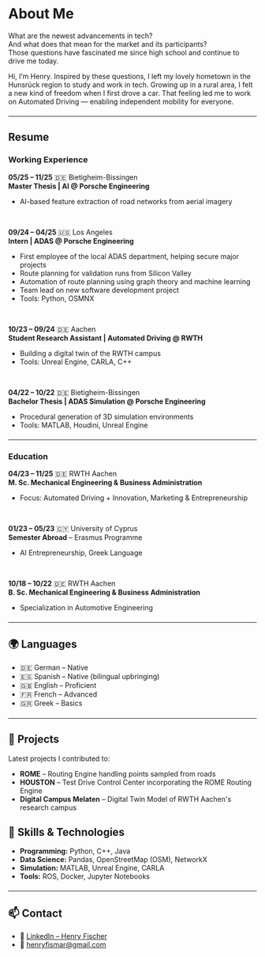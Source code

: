 # About Me

What are the newest advancements in tech?  
And what does that mean for the market and its participants?  
Those questions have fascinated me since high school and continue to drive me today.

Hi, I’m Henry. Inspired by these questions, I left my lovely hometown in the Hunsrück region to study and work in tech. Growing up in a rural area, I felt a new kind of freedom when I first drove a car. That feeling led me to work on Automated Driving — enabling independent mobility for everyone.

<hr style="margin: 1.5em 0;">

## Resume

### Working Experience

**05/25 – 11/25** 🇩🇪 Bietigheim-Bissingen  
**Master Thesis | AI @ Porsche Engineering**  
- AI-based feature extraction of road networks from aerial imagery  

<br>

**09/24 – 04/25** 🇺🇸 Los Angeles  
**Intern | ADAS @ Porsche Engineering**  
- First employee of the local ADAS department, helping secure major projects  
- Route planning for validation runs from Silicon Valley  
- Automation of route planning using graph theory and machine learning  
- Team lead on new software development project  
- Tools: Python, OSMNX  

<br>

**10/23 – 09/24** 🇩🇪 Aachen  
**Student Research Assistant | Automated Driving @ RWTH**  
- Building a digital twin of the RWTH campus  
- Tools: Unreal Engine, CARLA, C++  

<br>

**04/22 – 10/22** 🇩🇪 Bietigheim-Bissingen  
**Bachelor Thesis | ADAS Simulation @ Porsche Engineering**  
- Procedural generation of 3D simulation environments  
- Tools: MATLAB, Houdini, Unreal Engine  

<hr style="margin: 1.5em 0;">

### Education

**04/23 – 11/25** 🇩🇪 RWTH Aachen  
**M. Sc. Mechanical Engineering & Business Administration**  
- Focus: Automated Driving + Innovation, Marketing & Entrepreneurship  

<br>

**01/23 – 05/23** 🇨🇾 University of Cyprus  
**Semester Abroad** – Erasmus Programme  
- AI Entrepreneurship, Greek Language  

<br>

**10/18 – 10/22** 🇩🇪 RWTH Aachen  
**B. Sc. Mechanical Engineering & Business Administration**  
- Specialization in Automotive Engineering  

<hr style="margin: 1.5em 0;">

## 🌍 Languages

- 🇩🇪 German – Native  
- 🇪🇸 Spanish – Native (bilingual upbringing)  
- 🇬🇧 English – Proficient  
- 🇫🇷 French – Advanced  
- 🇬🇷 Greek – Basics  

<hr style="margin: 1.5em 0;">

## 🚀 Projects

Latest projects I contributed to:

- **ROME** – Routing Engine handling points sampled from roads  
- **HOUSTON** – Test Drive Control Center incorporating the ROME Routing Engine  
- **Digital Campus Melaten** – Digital Twin Model of RWTH Aachen's research campus  

## 🔧 Skills & Technologies

- **Programming:** Python, C++, Java  
- **Data Science:** Pandas, OpenStreetMap (OSM), NetworkX  
- **Simulation:** MATLAB, Unreal Engine, CARLA  
- **Tools:** ROS, Docker, Jupyter Notebooks  

<hr style="margin: 1.5em 0;">

## 📫 Contact

- 📇 [LinkedIn – Henry Fischer](https://linkedin.com/in/henryfischer1)  
- 📧 henryfismar@gmail.com
